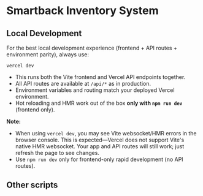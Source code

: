 # Smartback Inventory System

## Local Development

For the best local development experience (frontend + API routes + environment parity), always use:

```
vercel dev
```

- This runs both the Vite frontend and Vercel API endpoints together.
- All API routes are available at `/api/*` as in production.
- Environment variables and routing match your deployed Vercel environment.
- Hot reloading and HMR work out of the box **only with `npm run dev`** (frontend only).

**Note:**
- When using `vercel dev`, you may see Vite websocket/HMR errors in the browser console. This is expected—Vercel does not support Vite's native HMR websocket. Your app and API routes will still work; just refresh the page to see changes.
- Use `npm run dev` only for frontend-only rapid development (no API routes).

## Other scripts